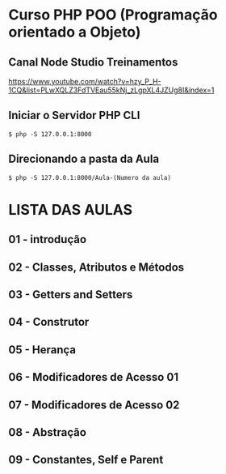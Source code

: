 # Curso PHP POO (Programação orientado a Objeto)

## Canal Node Studio Treinamentos
   https://www.youtube.com/watch?v=hzy_P_H-1CQ&list=PLwXQLZ3FdTVEau55kNj_zLgpXL4JZUg8I&index=1

## Iniciar o Servidor PHP CLI
    $ php -S 127.0.0.1:8000

## Direcionando a pasta da Aula 
    $ php -S 127.0.0.1:8000/Aula-(Numero da aula)

# LISTA DAS AULAS

## 01 - introdução

## 02 - Classes, Atributos e Métodos

## 03 - Getters and Setters

## 04 - Construtor

## 05 - Herança

## 06 - Modificadores de Acesso 01

## 07 - Modificadores de Acesso 02

## 08 - Abstração

## 09 - Constantes, Self e Parent
